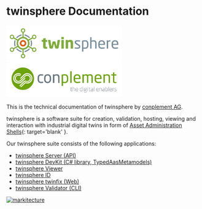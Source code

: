 # twinsphere Documentation

<!-- markdownlint-disable no-inline-html -->

<!-- markdownlint-disable line-length -->

<a href="https://www.conplement.de/twinsphere" target="_blank"><img src="./img/twinsphere-logo.png" width="300" alt="twinsphere logo" /></a>
<a href="https://www.conplement.de" target="_blank"><img src="./img/CP_BildWortmarke.svg" width="300" alt="conplement AG logo" /></a>

<!-- markdownlint-disable line-length -->

<!-- markdownlint-enable no-inline-html -->

This is the technical documentation of twinsphere by [conplement AG](https://www.conplement.de).

twinsphere is a software suite for creation, validation, hosting, viewing and interaction with industrial digital twins
in form of [Asset Administration Shells](https://industrialdigitaltwin.org){: target='blank' }.

Our twinsphere suite consists of the following applications:

- [twinsphere Server (API)](api-documentation.md)
- [twinsphere DevKit (C# library, TypedAasMetamodels)](tam-overview.md)
- [twinsphere Viewer](viewer-overview.md)
- [twinsphere ID](id-overview.md)
- [twinsphere twinfix (Web)](validator-overview.md)
- [twinsphere Validator (CLI)](validator-overview.md)

[![markitecture](img/twinsphere_marketecture-2-neu-eng.png)](./img/twinsphere_marketecture-2-neu-eng.png)

